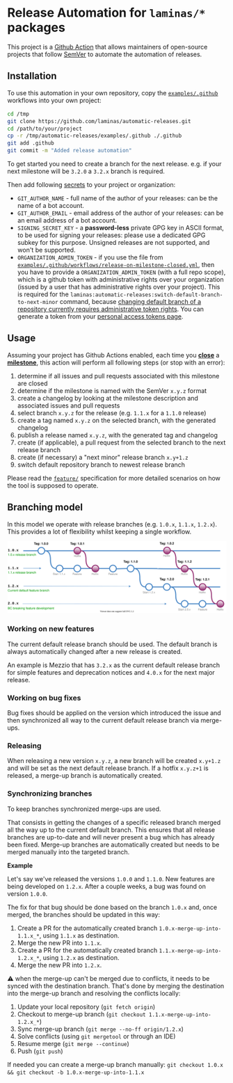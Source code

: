 # Release Automation for `laminas/*` packages

This project is a [Github Action](https://github.com/features/actions) that allows
maintainers of open-source projects that follow [SemVer](https://semver.org/spec/v2.0.0.html)
to automate the automation of releases.

## Installation

To use this automation in your own repository, copy the [`examples/.github`](./examples/.github)
workflows into your own project:

```sh
cd /tmp
git clone https://github.com/laminas/automatic-releases.git
cd /path/to/your/project
cp -r /tmp/automatic-releases/examples/.github ./.github
git add .github
git commit -m "Added release automation"
```

To get started you need to create a branch for the next release. e.g. if your next milestone will be
`3.2.0` a `3.2.x` branch is required.

Then add following [secrets](https://docs.github.com/en/actions/configuring-and-managing-workflows/creating-and-storing-encrypted-secrets)
to your project or organization:

- `GIT_AUTHOR_NAME` - full name of the author of your releases: can be the name of a bot account.
- `GIT_AUTHOR_EMAIL` - email address of the author of your releases: can be an email address of a bot account.
- `SIGNING_SECRET_KEY` - a **password-less** private GPG key in ASCII format, to be used for signing your releases:
  please use a dedicated GPG subkey for this purpose. Unsigned releases are not supported, and won't be supported.
- `ORGANIZATION_ADMIN_TOKEN` - if you use the file from [`examples/.github/workflows/release-on-milestone-closed.yml`](examples/.github/workflows/release-on-milestone-closed.yml),
  then you have to provide a `ORGANIZATION_ADMIN_TOKEN` (with a full repo scope), which is a github token with
  administrative rights over your organization (issued by a user that has administrative rights over your project).
  This is required for the `laminas:automatic-releases:switch-default-branch-to-next-minor`
  command, because [changing default branch of a repository currently requires administrative token rights](https://developer.github.com/v3/repos/#update-a-repository).
  You can generate a token from your [personal access tokens page](https://github.com/settings/tokens/new).

## Usage

Assuming your project has Github Actions enabled, each time you [**close**](https://developer.github.com/webhooks/event-payloads/#milestone)
a [**milestone**](https://docs.github.com/en/github/managing-your-work-on-github/creating-and-editing-milestones-for-issues-and-pull-requests),
this action will perform all following steps (or stop with an error):

1.  determine if all issues and pull requests associated with this milestone are closed
2.  determine if the milestone is named with the SemVer `x.y.z` format
3.  create a changelog by looking at the milestone description and associated issues and pull requests
4.  select branch `x.y.z` for the release (e.g. `1.1.x` for a `1.1.0` release)
5.  create a tag named `x.y.z` on the selected branch, with the generated changelog
6.  publish a release named `x.y.z`, with the generated tag and changelog
7.  create (if applicable), a pull request from the selected branch to the next release branch
8.  create (if necessary) a "next minor" release branch `x.y+1.z`
9.  switch default repository branch to newest release branch

Please read the [`feature/`](./feature) specification for more detailed scenarios on how the tool is supposed
to operate.

## Branching model

In this model we operate with release branches (e.g. `1.0.x`, `1.1.x`, `1.2.x`).
This provides a lot of flexibility whilst keeping a single workflow.

![](./docs/branching-model.svg)

### Working on new features

The current default release branch should be used. The default branch is always automatically changed
after a new release is created.

An example is Mezzio that has `3.2.x` as the current default release branch for simple features and
deprecation notices and `4.0.x` for the next major release.

### Working on bug fixes

Bug fixes should be applied on the version which introduced the issue and then synchronized all way to
the current default release branch via merge-ups.

### Releasing

When releasing a new version `x.y.z`, a new branch will be created `x.y+1.z` and will be set as the next
default release branch. If a hotfix `x.y.z+1` is released, a merge-up branch is automatically created.

### Synchronizing branches

To keep branches synchronized merge-ups are used.

That consists in getting the changes of a specific released branch merged all the way up to the current
default branch. This ensures that all release branches are up-to-date and will never present a bug which
has already been fixed. Merge-up branches are automatically created but needs to be merged manually into
the targeted branch.

**Example**

Let's say we've released the versions `1.0.0` and `1.1.0`.
New features are being developed on `1.2.x`.
After a couple weeks, a bug was found on version `1.0.0`.

The fix for that bug should be done based on the branch `1.0.x` and, once merged, the branches should be updated
in this way:

1. Create a PR for the automatically created branch `1.0.x-merge-up-into-1.1.x_*`, using `1.1.x` as destination.
1. Merge the new PR into `1.1.x`.
1. Create a PR for the automatically created branch `1.1.x-merge-up-into-1.2.x_*`, using `1.2.x` as destination.
1. Merge the new PR into `1.2.x`.

:warning: when the merge-up can't be merged due to conflicts, it needs to be synced with the destination branch.
That's done by merging the destination into the merge-up branch and resolving the conflicts locally:

1. Update your local repository (`git fetch origin`)
1. Checkout to merge-up branch (`git checkout 1.1.x-merge-up-into-1.2.x_*`)
1. Sync merge-up branch (`git merge --no-ff origin/1.2.x`)
1. Solve conflicts (using `git mergetool` or through an IDE)
1. Resume merge (`git merge --continue`)
1. Push (`git push`)

If needed you can create a merge-up branch manually: `git checkout 1.0.x && git checkout -b 1.0.x-merge-up-into-1.1.x`
